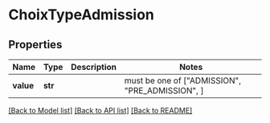 # ChoixTypeAdmission


## Properties
Name | Type | Description | Notes
------------ | ------------- | ------------- | -------------
**value** | **str** |  |  must be one of ["ADMISSION", "PRE_ADMISSION", ]

[[Back to Model list]](../README.md#documentation-for-models) [[Back to API list]](../README.md#documentation-for-api-endpoints) [[Back to README]](../README.md)


